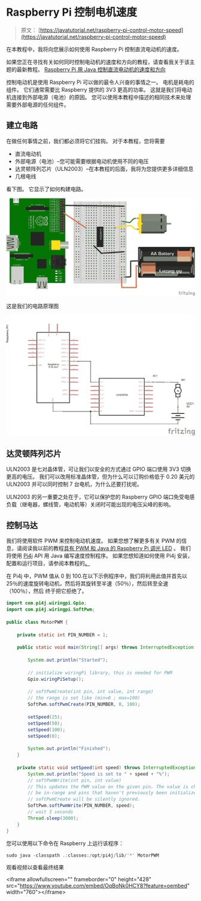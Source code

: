 # Raspberry Pi 控制电机速度

> 原文： [https://javatutorial.net/raspberry-pi-control-motor-speed](https://javatutorial.net/raspberry-pi-control-motor-speed)

在本教程中，我将向您展示如何使用 Raspberry Pi 控制直流电动机的速度。

如果您正在寻找有关如何同时控制电动机的速度和方向的教程，请查看我关于该主题的最新教程。 [Raspberry Pi 用 Java 控制直流电动机的速度和方向](https://javatutorial.net/raspberry-pi-control-dc-motor-speed-and-direction-java)

控制电动机是使用 Raspberry Pi 可以做的最令人兴奋的事情之一。 电机是耗电的组件。 它们通常需要比 Raspberry 提供的 3V3 更高的功率。 这就是我们将电动机连接到外部电源（电池）的原因。 您可以使用本教程中描述的相同技术来处理需要外部电源的任何组件。

## 建立电路

在做任何事情之前，我们都必须将它们挂钩。 对于本教程，您将需要

*   直流电动机
*   外部电源（电池）–您可能需要根据电动机使用不同的电压
*   达灵顿阵列芯片（ULN2003）–在本教程的后面，我将为您提供更多详细信息
*   几根电线

看下图。 它显示了如何构建电路。

![raspberry-pi-connect-motor-board](img/92b2b4855e3671d8a4e8fcaa0c3a356a.jpg)

这是我们的电路原理图

![raspberry-pi-connect-motor-schematic](img/fa3b7efc82ddc6c9d30af96a303e693e.jpg)

## 达灵顿阵列芯片

ULN2003 是七对晶体管，可让我们以安全的方式通过 GPIO 端口使用 3V3 切换更高的电压。 我们可以改用标准晶体管，但为什么可以订购价格低于 0.20 美元的 ULN2003 并可以同时控制 7 台电机，为什么还要打扰呢。

ULN2003 的另一重要之处在于，它可以保护您的 Raspberry GPIO 端口免受电感负载（继电器，螺线管，电动机等）关闭时可能出现的电压尖峰的影响。

## 控制马达

我们将使用软件 PWM 来控制电动机速度。 如果您想了解更多有关 PWM 的信息，请阅读我以前的教程[具有 PWM 和 Java 的 Raspberry Pi 调光 LED](http://javatutorial.net/raspberry-pi-dim-led-pwm-java "Raspberry Pi Dim LED with PWM and Java") 。 我们将使用 [Pi4j](http://pi4j.com/) API 用 Java 编写速度控制程序。 如果您想知道如何使用 Pi4j 安装，配置和运行项目，请参阅本教程的[。](http://javatutorial.net/raspberry-pi-java-tutorial "Raspberry Pi Java Tutorial")

在 Pi4j 中，PWM 值从 0 到 100.在以下示例程序中，我们将利用此值并首先以 25％的速度旋转电动机，然后将其旋转至半速（50％），然后转至全速（100％），然后 终于把它拒绝了。

```java
import com.pi4j.wiringpi.Gpio;
import com.pi4j.wiringpi.SoftPwm;

public class MotorPWM {

	private static int PIN_NUMBER = 1;

	public static void main(String[] args) throws InterruptedException {

		System.out.println("Started");

		// initialize wiringPi library, this is needed for PWM
		Gpio.wiringPiSetup();

		// softPwmCreate(int pin, int value, int range)
		// the range is set like (min=0 ; max=100)
		SoftPwm.softPwmCreate(PIN_NUMBER, 0, 100);

		setSpeed(25);
		setSpeed(50);
		setSpeed(100);
		setSpeed(0);

		System.out.println("Finished");
	}

	private static void setSpeed(int speed) throws InterruptedException {
		System.out.println("Speed is set to " + speed + "%");
		// softPwmWrite(int pin, int value)
		// This updates the PWM value on the given pin. The value is checked to
		// be in-range and pins that haven't previously been initialized via 
		// softPwmCreate will be silently ignored.
		SoftPwm.softPwmWrite(PIN_NUMBER, speed);
		// wait 3 seconds
		Thread.sleep(3000);
	}
}

```

您可以使用以下命令在 Raspberry 上运行该程序：

```java
sudo java -classpath .:classes:/opt/pi4j/lib/'*' MotorPWM
```

观看视频以查看最终结果

&lt;iframe allowfullscreen="" frameborder="0" height="428" src="https://www.youtube.com/embed/OqBoNk0HCY8?feature=oembed" width="760"&gt;&lt;/iframe&gt;